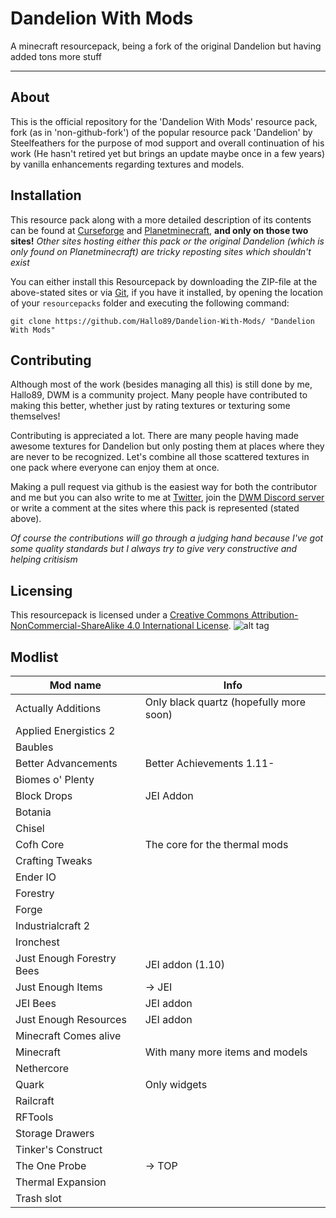 # Dandelion With Mods
A minecraft resourcepack, being a fork of the original Dandelion but having added tons more stuff

---
## About
This is the official repository for the 'Dandelion With Mods' resource pack, fork (as in 'non-github-fork') of the popular resource pack 'Dandelion' by Steelfeathers for the purpose of mod support and overall continuation of his work (He hasn't retired yet but brings an update maybe once in a few years) by vanilla enhancements regarding textures and models.  

## Installation
This resource pack along with a more detailed description of its contents can be found at [Curseforge](https://minecraft.curseforge.com/projects/dandelion-with-mods) and [Planetminecraft](https://www.planetminecraft.com/texture_pack/mods-addon-pack-for-dandelion-110/), **and only on those two sites!** *Other sites hosting either this pack or the original Dandelion (which is only found on Planetminecraft) are tricky reposting sites which shouldn't exist*  

You can either install this Resourcepack by downloading the ZIP-file at the above-stated sites or via [Git](https://git-scm.com/), if you have it installed, by opening the location of your `resourcepacks` folder and executing the following command:
```
git clone https://github.com/Hallo89/Dandelion-With-Mods/ "Dandelion With Mods"
```

## Contributing
Although most of the work (besides managing all this) is still done by me, Hallo89, DWM is a community project. Many people have contributed to making this better, whether just by rating textures or texturing some themselves!  

Contributing is appreciated a lot. There are many people having made awesome textures for Dandelion but only posting them at places where they are never to be recognized. Let's combine all those scattered textures in one pack where everyone can enjoy them at once.  

Making a pull request via github is the easiest way for both the contributor and me but you can also write to me at [Twitter](https://twitter.com/Hallo89o), join the [DWM Discord server](https://discord.gg/63SnH3V) or write a comment at the sites where this pack is represented (stated above).

*Of course the contributions will go through a judging hand because I've got some quality standards but I always try to give very constructive and helping critisism*

## Licensing
This resourcepack is licensed under a [Creative Commons Attribution-NonCommercial-ShareAlike 4.0 International License](https://creativecommons.org/licenses/by-nc-sa/4.0/).
![alt tag](https://i.creativecommons.org/l/by-nc-sa/4.0/88x31.png)

## Modlist
|Mod name|Info|
|---|---|
|Actually Additions|Only black quartz (hopefully more soon)|
|Applied Energistics 2||
|Baubles||
|Better Advancements|Better Achievements 1.11-|
|Biomes o' Plenty||
|Block Drops|JEI Addon|
|Botania||
|Chisel||
|Cofh Core|The core for the thermal mods|
|Crafting Tweaks||
|Ender IO||
|Forestry||
|Forge||
|Industrialcraft 2||
|Ironchest||
|Just Enough Forestry Bees|JEI addon (1.10)|
|Just Enough Items|-> JEI|
|JEI Bees|JEI addon|
|Just Enough Resources|JEI addon|
|Minecraft Comes alive||
|Minecraft|With many more items and models|
|Nethercore||
|Quark|Only widgets|
|Railcraft||
|RFTools||
|Storage Drawers||
|Tinker's Construct||
|The One Probe|-> TOP|
|Thermal Expansion||
|Trash slot||
